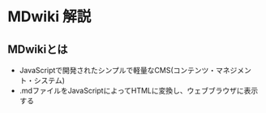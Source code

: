 # MDwiki 解説

## MDwikiとは
* JavaScriptで開発されたシンプルで軽量なCMS(コンテンツ・マネジメント・システム)
* .mdファイルをJavaScriptによってHTMLに変換し、ウェブブラウザに表示する